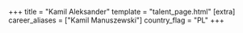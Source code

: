 +++
title = "Kamil Aleksander"
template = "talent_page.html"
[extra]
career_aliases = ["Kamil Manuszewski"]
country_flag = "PL"
+++

